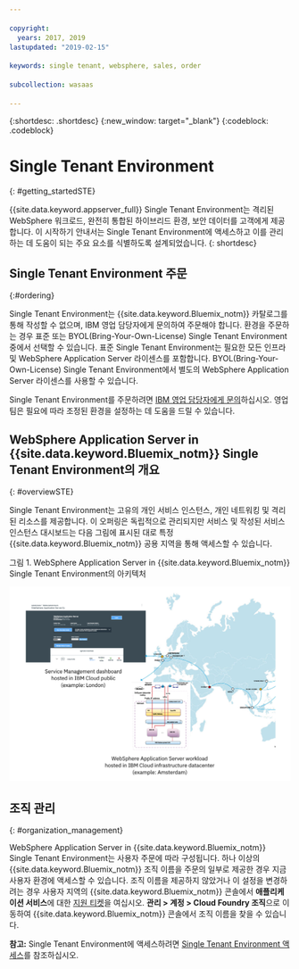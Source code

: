 ```yaml
---

copyright:
  years: 2017, 2019
lastupdated: "2019-02-15"

keywords: single tenant, websphere, sales, order

subcollection: wasaas

---
```


{:shortdesc: .shortdesc}
{:new_window: target="_blank"}
{:codeblock: .codeblock}

# Single Tenant Environment
{: #getting_startedSTE}

{{site.data.keyword.appserver_full}} Single Tenant Environment는 격리된 WebSphere 워크로드, 완전히 통합된 하이브리드 환경, 보안 데이터를 고객에게 제공합니다. 이 시작하기 안내서는 Single Tenant Environment에 액세스하고 이를 관리하는 데 도움이 되는 주요 요소를 식별하도록 설계되었습니다.
{: shortdesc}

## Single Tenant Environment 주문
{:#ordering}

Single Tenant Environment는 {{site.data.keyword.Bluemix_notm}} 카탈로그를 통해 작성할 수 없으며, IBM 영업 담당자에게 문의하여 주문해야 합니다. 환경을 주문하는 경우 표준 또는 BYOL(Bring-Your-Own-License) Single Tenant Environment 중에서 선택할 수 있습니다. 표준 Single Tenant Environment는 필요한 모든 인프라 및 WebSphere Application Server 라이센스를 포함합니다. BYOL(Bring-Your-Own-License) Single Tenant Environment에서 별도의 WebSphere Application Server 라이센스를 사용할 수 있습니다.

Single Tenant Environment를 주문하려면 [IBM 영업 담당자에게 문의](/docs/services/ApplicationServeronCloud?topic=wasaas-reporting_issues#contacting-sales)하십시오. 영업 팀은 필요에 따라 조정된 환경을 설정하는 데 도움을 드릴 수 있습니다.

## WebSphere Application Server in {{site.data.keyword.Bluemix_notm}} Single Tenant Environment의 개요
{: #overviewSTE}

Single Tenant Environment는 고유의 개인 서비스 인스턴스, 개인 네트워킹 및 격리된 리소스를 제공합니다. 이 오퍼링은 독립적으로 관리되지만 서비스 및 작성된 서비스 인스턴스 대시보드는 다음 그림에 표시된 대로 특정 {{site.data.keyword.Bluemix_notm}} 공용 지역을 통해 액세스할 수 있습니다.

그림 1. WebSphere Application Server in {{site.data.keyword.Bluemix_notm}} Single Tenant Environment의 아키텍처

![그림 1. Single Tenant Environment의 아키텍처](images/WASaaS.png)


## 조직 관리
{: #organization_management}

WebSphere Application Server in {{site.data.keyword.Bluemix_notm}} Single Tenant Environment는 사용자 주문에 따라 구성됩니다. 하나 이상의 {{site.data.keyword.Bluemix_notm}} 조직 이름을 주문의 일부로 제공한 경우 지금 사용자 환경에 액세스할 수 있습니다. 조직 이름을 제공하지 않았거나 이 설정을 변경하려는 경우 사용자 지역의 {{site.data.keyword.Bluemix_notm}} 콘솔에서 **애플리케이션 서비스**에 대한 [지원 티켓](/docs/services/ApplicationServeronCloud?topic=wasaas-reporting_issues#reporting_issues)을 여십시오. **관리 > 계정 > Cloud Foundry 조직**으로 이동하여 {{site.data.keyword.Bluemix_notm}} 콘솔에서 조직 이름을 찾을 수 있습니다.

**참고:** Single Tenant Environment에 액세스하려면 [Single Tenant Environment 액세스](/docs/services/ApplicationServeronCloud?topic=wasaas-singleTenantEnvironment#singleTenantEnvironment)를 참조하십시오.
